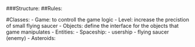 ###Structure:
##Rules:

#Classes:
    - Game: to controll the game logic
    - Level: increase the precistion of small flying saucer
    - Objects: define the interface for the objects that game manipulates
        - Entities:
            - Spaceship: 
                - usership
                - flying saucer (enemy)
            - Asteroids:
